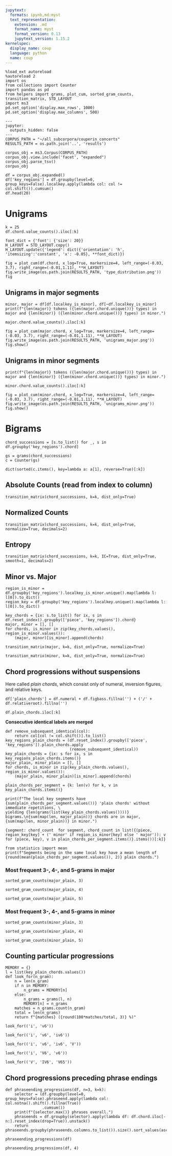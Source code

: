 ```yaml
---
jupytext:
  formats: ipynb,md:myst
  text_representation:
    extension: .md
    format_name: myst
    format_version: 0.13
    jupytext_version: 1.15.2
kernelspec:
  display_name: coup
  language: python
  name: coup
---
```


```{code-cell} ipython3
%load_ext autoreload
%autoreload 2
import os
from collections import Counter
import pandas as pd
from helpers import grams, plot_cum, sorted_gram_counts, transition_matrix, STD_LAYOUT
import ms3
pd.set_option('display.max_rows', 1000)
pd.set_option('display.max_columns', 500)
```

```{code-cell} ipython3
---
jupyter:
  outputs_hidden: false
---
CORPUS_PATH = "~/all_subcorpora/couperin_concerts"
RESULTS_PATH = os.path.join('..', 'results')
```

```{code-cell} ipython3
corpus_obj = ms3.Corpus(CORPUS_PATH)
corpus_obj.view.include('facet', "expanded")
corpus_obj.parse_tsv()
corpus_obj
```

```{code-cell} ipython3
df = corpus_obj.expanded()
df['key_regions'] = df.groupby(level=0, group_keys=False).localkey.apply(lambda col: col != col.shift()).cumsum()
df.head(20)
```

# Unigrams

```{code-cell} ipython3
k = 25
df.chord.value_counts().iloc[:k]
```

```{code-cell} ipython3
font_dict = {'font': {'size': 20}}
H_LAYOUT = STD_LAYOUT.copy()
H_LAYOUT.update({'legend': dict({'orientation': 'h', 'itemsizing':'constant', 'x': -0.05}, **font_dict)})
```

```{code-cell} ipython3
fig = plot_cum(df.chord, x_log=True, markersize=4, left_range=(-0.03, 3.7), right_range=(-0.01,1.11), **H_LAYOUT)
fig.write_image(os.path.join(RESULTS_PATH, 'type_distribution.png'))
fig
```

## Unigrams in major segments

```{code-cell} ipython3
minor, major = df[df.localkey_is_minor], df[~df.localkey_is_minor]
print(f"{len(major)} tokens ({len(major.chord.unique())} types) in major and {len(minor)} ({len(minor.chord.unique())} types) in minor.")
```

```{code-cell} ipython3
major.chord.value_counts().iloc[:k]
```

```{code-cell} ipython3
fig = plot_cum(major.chord, x_log=True, markersize=4, left_range=(-0.03, 3.7), right_range=(-0.01,1.11), **H_LAYOUT)
fig.write_image(os.path.join(RESULTS_PATH, 'unigrams_major.png'))
fig.show()
```

## Unigrams in minor segments

```{code-cell} ipython3
print(f"{len(major)} tokens ({len(major.chord.unique())} types) in major and {len(minor)} ({len(minor.chord.unique())} types) in minor.")
```

```{code-cell} ipython3
minor.chord.value_counts().iloc[:k]
```

```{code-cell} ipython3
fig = plot_cum(minor.chord, x_log=True, markersize=4, left_range=(-0.03, 3.7), right_range=(-0.01,1.11), **H_LAYOUT)
fig.write_image(os.path.join(RESULTS_PATH, 'unigrams_minor.png'))
fig.show()
```

# Bigrams

```{code-cell} ipython3
chord_successions = [s.to_list() for _, s in df.groupby('key_regions').chord]
```

```{code-cell} ipython3
gs = grams(chord_successions)
c = Counter(gs)
```

```{code-cell} ipython3
dict(sorted(c.items(), key=lambda a: a[1], reverse=True)[:k])
```

## Absolute Counts (read from index to column)

```{code-cell} ipython3
transition_matrix(chord_successions, k=k, dist_only=True)
```

## Normalized Counts

```{code-cell} ipython3
transition_matrix(chord_successions, k=k, dist_only=True, normalize=True, decimals=2)
```

## Entropy

```{code-cell} ipython3
transition_matrix(chord_successions, k=k, IC=True, dist_only=True, smooth=1, decimals=2)
```

## Minor vs. Major

```{code-cell} ipython3
region_is_minor = df.groupby('key_regions').localkey_is_minor.unique().map(lambda l: l[0]).to_dict()
region_key = df.groupby('key_regions').localkey.unique().map(lambda l: l[0]).to_dict()
```

```{code-cell} ipython3
key_chords = {ix: s.to_list() for ix, s in df.reset_index().groupby(['piece', 'key_regions']).chord}
major, minor = [], []
for chords, is_minor in zip(key_chords.values(), region_is_minor.values()):
    (major, minor)[is_minor].append(chords)
```

```{code-cell} ipython3
transition_matrix(major, k=k, dist_only=True, normalize=True)
```

```{code-cell} ipython3
transition_matrix(minor, k=k, dist_only=True, normalize=True)
```

## Chord progressions without suspensions

Here called *plain chords*, which consist only of numeral, inversion figures, and relative keys.

```{code-cell} ipython3
df['plain_chords'] = df.numeral + df.figbass.fillna('') + ('/' + df.relativeroot).fillna('')
```

```{code-cell} ipython3
df.plain_chords.iloc[:k]
```

**Consecutive identical labels are merged**

```{code-cell} ipython3
def remove_subsequent_identical(col):
    return col[col != col.shift()].to_list()
key_regions_plain_chords = (df.reset_index().groupby(['piece', 'key_regions']).plain_chords.apply
                            (remove_subsequent_identical))
key_plain_chords = {ix: s for ix, s in key_regions_plain_chords.items()}
major_plain, minor_plain = [], []
for chords, is_minor in zip(key_plain_chords.values(), region_is_minor.values()):
    (major_plain, minor_plain)[is_minor].append(chords)
```

```{code-cell} ipython3
plain_chords_per_segment = {k: len(v) for k, v in key_plain_chords.items()}
```

```{code-cell} ipython3
print(f"The local key segments have {sum(plain_chords_per_segment.values())} 'plain chords' without immediate repetitions, \
yielding {len(grams(list(key_plain_chords.values())))} bigrams.\n{sum(map(len, major_plain))} chords are in major, {sum(map(len, minor_plain))} in minor.")
```

```{code-cell} ipython3
{segment: chord_count  for segment, chord_count in list({(piece, region_key[key] + (' minor' if region_is_minor[key] else ' major')): v for (piece, key), v in plain_chords_per_segment.items()}.items())[:k]}
```

```{code-cell} ipython3
from statistics import mean
print(f"Segments being in the same local key have a mean length of {round(mean(plain_chords_per_segment.values()), 2)} plain chords.")
```

### Most frequent 3-, 4-, and 5-grams in major

```{code-cell} ipython3
sorted_gram_counts(major_plain, 3)
```

```{code-cell} ipython3
sorted_gram_counts(major_plain, 4)
```

```{code-cell} ipython3
sorted_gram_counts(major_plain, 5)
```

### Most frequent 3-, 4-, and 5-grams in minor

```{code-cell} ipython3
sorted_gram_counts(minor_plain, 3)
```

```{code-cell} ipython3
sorted_gram_counts(minor_plain, 4)
```

```{code-cell} ipython3
sorted_gram_counts(minor_plain, 5)
```

## Counting particular progressions

```{code-cell} ipython3
MEMORY = {}
l = list(key_plain_chords.values())
def look_for(n_gram):
    n = len(n_gram)
    if n in MEMORY:
        n_grams = MEMORY[n]
    else:
        n_grams = grams(l, n)
        MEMORY[n] = n_grams
    matches = n_grams.count(n_gram)
    total = len(n_grams)
    return f"{matches} ({round(100*matches/total, 3)} %)"
```

```{code-cell} ipython3
look_for(('i', 'v6'))
```

```{code-cell} ipython3
look_for(('i', 'v6', 'iv6'))
```

```{code-cell} ipython3
look_for(('i', 'v6', 'iv6', 'V'))
```

```{code-cell} ipython3
look_for(('i', 'V6', 'v6'))
```

```{code-cell} ipython3
look_for(('V', 'IV6', 'V65'))
```

## Chord progressions preceding phrase endings

```{code-cell} ipython3
def phraseending_progressions(df, n=3, k=k):
    selector = (df.groupby(level=0, group_keys=False).phraseend.apply(lambda col: col.notna().shift().fillna(True))
                .cumsum())
    print(f"{selector.max()} phrases overall.")
    phraseends = df.groupby(selector).apply(lambda df: df.chord.iloc[-n:].reset_index(drop=True)).unstack()
    return phraseends.groupby(phraseends.columns.to_list()).size().sort_values(ascending=False).iloc[:k]
```

```{code-cell} ipython3
phraseending_progressions(df)
```

```{code-cell} ipython3
phraseending_progressions(df, 4)
```

```{code-cell} ipython3

```

